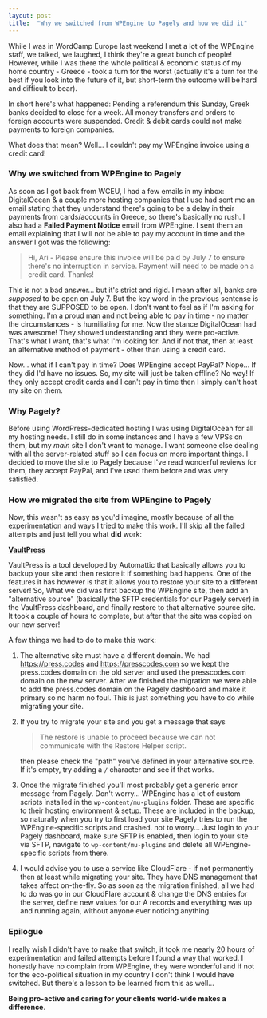 ```yaml
---
layout: post
title:  "Why we switched from WPEngine to Pagely and how we did it"
---
```


While I was in WordCamp Europe last weekend I met a lot of the WPEngine staff, we talked, we laughed, I think they're a great bunch of people! However, while I was there the whole political & economic status of my home country - Greece - took a turn for the worst (actually it's a turn for the best if you look into the future of it, but short-term the outcome will be hard and difficult to bear).

In short here's what happened: Pending a referendum this Sunday, Greek banks decided to close for a week. All money transfers and orders to foreign accounts were suspended. Credit & debit cards could not make payments to foreign companies.

What does that mean? Well... I couldn't pay my WPEngine invoice using a credit card!

### Why we switched from WPEngine to Pagely

As soon as I got back from WCEU, I had a few emails in my inbox: DigitalOcean & a couple more hosting companies that I use had sent me an email stating that they understand there's going to be a delay in their payments from cards/accounts in Greece, so there's basically no rush. I also had a **Failed Payment Notice** email from WPEngine. I sent them an email explaining that I will not be able to pay my account in time and the answer I got was the following:

> Hi, Ari - Please ensure this invoice will be paid by July 7 to ensure there's no interruption in service. Payment will need to be made on a credit card. Thanks!

This is not a bad answer... but it's strict and rigid. I mean after all, banks are _supposed_ to be open on July 7. But the key word in the previous sentense is that they are SUPPOSED to be open. I don't want to feel as if I'm asking for something. I'm a proud man and not being able to pay in time - no matter the circumstances - is humiliating for me. Now the stance DigitalOcean had was awesome! They showed understanding and they were pro-active. That's what I want, that's what I'm looking for. And if not that, then at least an alternative method of payment - other than using a credit card.

Now... what if I can't pay in time? Does WPEngine accept PayPal? Nope... If they did I'd have no issues. So, my site will just be taken offline? No way! If they only accept credit cards and I can't pay in time then I simply can't host my site on them.

### Why Pagely?

Before using WordPress-dedicated hosting I was using DigitalOcean for all my hosting needs. I still do in some instances and I have a few VPSs on them, but my _main_ site I don't want to manage. I want someone else dealing with all the server-related stuff so I can focus on more important things. I decided to move the site to Pagely because I've read wonderful reviews for them, they accept PayPal, and I've used them before and was very satisfied.

### How we migrated the site from WPEngine to Pagely

Now, this wasn't as easy as you'd imagine, mostly because of all the experimentation and ways I tried to make this work. I'll skip all the failed attempts and just tell you what **did** work:

**[VaultPress](https://vaultpress.com/)**

VaultPress is a tool developed by Automattic that basically allows you to backup your site and then restore it if something bad happens.
One of the features it has however is that it allows you to restore your site to a different server! So, What we did was first backup the WPEngine site, then add an "alternative source" (basically the SFTP credentials for our Pagely server) in the VaultPress dashboard, and finally restore to that alternative source site.
It took a couple of hours to complete, but after that the site was copied on our new server!

A few things we had to do to make this work:

1. The alternative site must have a different domain. We had https://press.codes and https://presscodes.com so we kept the press.codes domain on the old server and used the presscodes.com domain on the new server. After we finished the migration we were able to add the press.codes domain on the Pagely dashboard and make it primary so no harm no foul. This is just something you have to do while migrating your site.
2. If you try to migrate your site and you get a message that says
    > The restore is unable to proceed because we can not communicate with the Restore Helper script.

    then please check the "path" you've defined in your alternative source. If it's empty, try adding a `/` character and see if that works.
3. Once the migrate finished you'll most probably get a generic error message from Pagely. Don't worry... WPEngine has a lot of custom scripts installed in the `wp-content/mu-plugins` folder. These are specific to their hosting environment & setup. These are included in the backup, so naturally when you try to first load your site Pagely tries to run the WPEngine-specific scripts and crashed. not to worry... Just login to your Pagely dashboard, make sure SFTP is enabled, then login to your site via SFTP, navigate to `wp-content/mu-plugins` and delete all WPEngine-specific scripts from there.
4. I would advise you to use a service like CloudFlare - if not permanently then at least while migrating your site. They have DNS management that takes affect on-the-fly. So as soon as the migration finished, all we had to do was go in our CloudFlare account & change the DNS entries for the server, define new values for our A records and everything was up and running again, without anyone ever noticing anything.

### Epilogue

I really wish I didn't have to make that switch, it took me nearly 20 hours of experimentation and failed attempts before I found a way that worked. I honestly have no complain from WPEngine, they were wonderful and if not for the eco-political situation in my country I don't think I would have switched. But there's a lesson to be learned from this as well...

**Being pro-active and caring for your clients world-wide makes a difference**.
